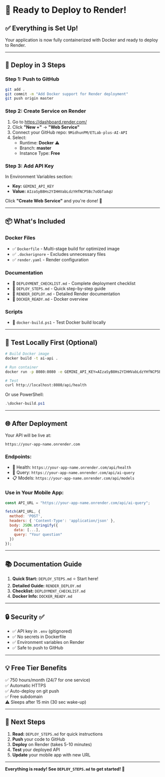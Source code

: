 # 🎉 Ready to Deploy to Render!

## ✅ Everything is Set Up!

Your application is now fully containerized with Docker and ready to deploy to Render.

---

## 🚀 Deploy in 3 Steps

### Step 1: Push to GitHub
```bash
git add .
git commit -m "Add Docker support for Render deployment"
git push origin master
```

### Step 2: Create Service on Render
1. Go to https://dashboard.render.com/
2. Click **"New +"** → **"Web Service"**
3. Connect your GitHub repo: `9MidhunPM/ETLab-plus-AI-API`
4. Select:
   - Runtime: **Docker** ⚠️
   - Branch: **master**
   - Instance Type: **Free**

### Step 3: Add API Key
In Environment Variables section:
- **Key:** `GEMINI_API_KEY`
- **Value:** `AIzaSyB8Hs2YIHHVabLdzYHfNCP5Bc7oObTaAqU`

Click **"Create Web Service"** and you're done! 🎉

---

## 📦 What's Included

### Docker Files
- ✅ `Dockerfile` - Multi-stage build for optimized image
- ✅ `.dockerignore` - Excludes unnecessary files
- ✅ `render.yaml` - Render configuration

### Documentation
- 📖 `DEPLOYMENT_CHECKLIST.md` - Complete deployment checklist
- 📖 `DEPLOY_STEPS.md` - Quick step-by-step guide
- 📖 `RENDER_DEPLOY.md` - Detailed Render documentation
- 📖 `DOCKER_READY.md` - Docker overview

### Scripts
- 🔧 `docker-build.ps1` - Test Docker build locally

---

## 🧪 Test Locally First (Optional)

```bash
# Build Docker image
docker build -t ai-api .

# Run container
docker run -p 8080:8080 -e GEMINI_API_KEY=AIzaSyB8Hs2YIHHVabLdzYHfNCP5Bc7oObTaAqU ai-api

# Test
curl http://localhost:8080/api/health
```

Or use PowerShell:
```powershell
.\docker-build.ps1
```

---

## 🌐 After Deployment

Your API will be live at:
```
https://your-app-name.onrender.com
```

### Endpoints:
- 🏥 Health: `https://your-app-name.onrender.com/api/health`
- 🤖 Query: `https://your-app-name.onrender.com/api/ai-query`
- 📋 Models: `https://your-app-name.onrender.com/api/models`

### Use in Your Mobile App:
```javascript
const API_URL = "https://your-app-name.onrender.com/api/ai-query";

fetch(API_URL, {
  method: 'POST',
  headers: { 'Content-Type': 'application/json' },
  body: JSON.stringify({
    data: [...],
    query: "Your question"
  })
});
```

---

## 📚 Documentation Guide

1. **Quick Start:** `DEPLOY_STEPS.md` ⭐ Start here!
2. **Detailed Guide:** `RENDER_DEPLOY.md`
3. **Checklist:** `DEPLOYMENT_CHECKLIST.md`
4. **Docker Info:** `DOCKER_READY.md`

---

## 🔒 Security ✅

- ✅ API key in `.env` (gitignored)
- ✅ No secrets in Dockerfile
- ✅ Environment variables on Render
- ✅ Safe to push to GitHub

---

## 💡 Free Tier Benefits

✅ 750 hours/month (24/7 for one service)  
✅ Automatic HTTPS  
✅ Auto-deploy on git push  
✅ Free subdomain  
⚠️ Sleeps after 15 min (30 sec wake-up)  

---

## 🎯 Next Steps

1. **Read:** `DEPLOY_STEPS.md` for quick instructions
2. **Push** your code to GitHub
3. **Deploy** on Render (takes 5-10 minutes)
4. **Test** your deployed API
5. **Update** your mobile app with new URL

---

**Everything is ready! See `DEPLOY_STEPS.md` to get started! 🚀**
